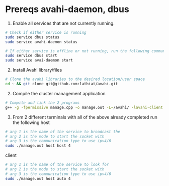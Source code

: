 

# Prereqs avahi-daemon, dbus

1. Enable all services that are not currently running.
```bash
# Check if either service is running
sudo service dbus status
sudo service avahi-daemon status

# If either service is offline or not running, run the following command(s)
sudo service dbus start
sudo service avai-daemon start
```

2. Install Avahi library/files
```bash
# Clone the avahi libraries to the desired location/user space
cd ~ && git clone git@github.com:lathiat/avahi.git
```

2. Compile the cluster management application
```bash
# Compile and link the 2 programs
g++ -g -fpermissive manage.cpp -o manage.out -L~/avahi/ -lavahi-client -lavahi-common -I../include/ -lcrypto -lssl

```

3. From 2 different terminals with all of the above already completed run the following
host
```bash
# arg 1 is the name of the service to broadcast the
# arg 2 is the mode to start the socket with
# arg 3 is the communication type to use ipv4/6
sudo ./manage.out host host 4
```

client
```bash
# arg 1 is the name of the service to look for
# arg 2 is the mode to start the socket with
# arg 3 is the communication type to use ipv4/6
sudo ./manage.out host auto 4
```